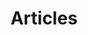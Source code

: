 ---
layout: post-index
permalink: /articles/index.html
title: Articles
tagline: A List of Posts
tags: [blog, Nikolay Yakovlev, bass, doublebass, jazzbass]
image:
  feature:    fingerboard_402847_9473_cropped.jpg
  credit:     stock.xchng
  creditlink: http://www.sxc.hu
---